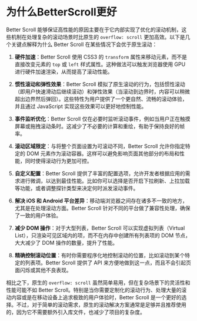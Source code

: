 # 为什么BetterScroll更好
Better Scroll 能够保证高性能的原因主要在于它内部实现了优化的滚动机制，这些机制在处理复杂的滚动场景时比原生的 `overflow: scroll` 更加高效。以下是几个关键点解释为什么 Better Scroll 在某些情况下会优于原生滚动：

1. **硬件加速**：Better Scroll 使用 CSS3 的 `transform` 属性来移动元素，而不是直接改变元素的 `top` 或 `left` 样式属性。这种做法可以触发浏览器使用 GPU 进行硬件加速渲染，从而提高了滚动性能。

2. **惯性滚动和弹性效果**：Better Scroll 模拟了原生滚动的行为，包括惯性滚动（即用户快速滑动后继续滚动）和弹性效果（当滚动到边界时，内容可以稍微超出边界然后弹回）。这些特性为用户提供了一个更自然、流畅的滚动体验，并且通过 JavaScript 实现这些效果可以更好地控制性能。

3. **事件监听优化**：Better Scroll 仅在必要时监听滚动事件，例如当用户正在触摸屏幕或拖拽滚动条时。这减少了不必要的计算和重绘，有助于保持良好的帧率。

4. **滚动区域限定**：与将整个页面设置为可滚动不同，Better Scroll 允许你指定特定的 DOM 元素作为滚动容器。这样可以避免影响页面其他部分的布局和性能，同时使得滚动行为更加可控。

5. **自定义配置**：Better Scroll 提供了丰富的配置选项，允许开发者根据应用的需求进行微调，以达到最佳性能。比如你可以选择是否开启下拉刷新、上拉加载等功能，或者调整探针类型来决定何时派发滚动事件。

6. **解决 iOS 和 Android 平台差异**：移动端浏览器之间存在诸多不一致的地方，尤其是在处理滚动方面。Better Scroll 针对不同的平台做了兼容性处理，确保了一致的用户体验。

7. **减少 DOM 操作**：对于大型列表，Better Scroll 可以实现虚拟列表（Virtual List），只渲染可见区域内的项，而不在内存中创建所有列表项的 DOM 节点，大大减少了 DOM 操作的数量，提升了性能。

8. **精确控制滚动位置**：有时你需要程序化地控制滚动的位置，比如滚动到某个特定的列表项。Better Scroll 提供了 API 来方便地做到这一点，而且不会引起页面闪烁或其他不良表现。

相比之下，原生的 `overflow: scroll` 虽然简单易用，但在复杂场景下的灵活性和性能可能不如 Better Scroll。特别是当你需要定制化的滚动行为、处理大量的滚动内容或是在移动设备上追求极致的用户体验时，Better Scroll 是一个更好的选择。不过，对于简单的滚动需求，原生的滚动解决方案通常是足够并且推荐使用的，因为它不需要额外引入库文件，也减少了项目的复杂度。